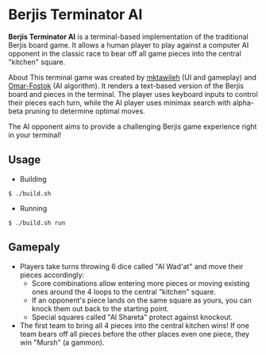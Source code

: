 # Berjis Terminator AI
**Berjis Terminator AI** is a terminal-based implementation of the traditional Berjis board game. It allows a human player to play against a computer AI opponent in the classic race to bear off all game pieces into the central "kitchen" square.

About
This terminal game was created by [mktawileh](https://github.com/mktawileh) (UI and gameplay) and [Omar-Fostok](https://github.com/Omar-Fostok) (AI algorithm). It renders a text-based version of the Berjis board and pieces in the terminal. The player uses keyboard inputs to control their pieces each turn, while the AI player uses minimax search with alpha-beta pruning to determine optimal moves.

The AI opponent aims to provide a challenging Berjis game experience right in your terminal!

## Usage
- Building
```console
$ ./build.sh
```

- Running
```console
$ ./build.sh run
```

## Gamepaly

* Players take turns throwing 6 dice called "Al Wad'at" and move their pieces accordingly:
  * Score combinations allow entering more pieces or moving existing ones around the 4 loops to the central "kitchen" square.
  * If an opponent's piece lands on the same square as yours, you can knock them out back to the starting point.
  * Special squares called "Al Shareta" protect against knockout.
* The first team to bring all 4 pieces into the central kitchen wins! If one team bears off all pieces before the other places even one piece, they win "Mursh" (a gammon).
